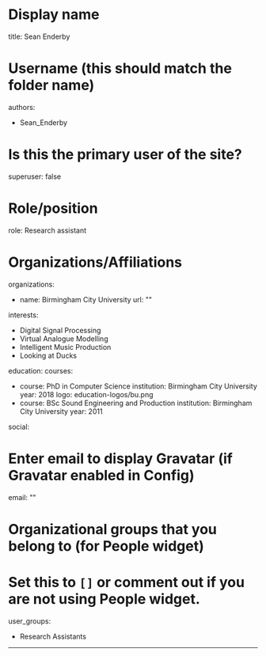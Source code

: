 # Display name
title: Sean Enderby
 
# Username (this should match the folder name)
authors:
- Sean_Enderby
 
# Is this the primary user of the site?
superuser: false

# Role/position
role: Research assistant
 
# Organizations/Affiliations
organizations:
- name: Birmingham City University
  url: ""
 
interests:
- Digital Signal Processing
- Virtual Analogue Modelling
- Intelligent Music Production
- Looking at Ducks
 
education:
  courses:
  - course: PhD in Computer Science
    institution: Birmingham City University
    year: 2018
    logo: education-logos/bu.png
  - course: BSc Sound Engineering and Production
    institution: Birmingham City University
    year: 2011
  
  
social:
  
  # Enter email to display Gravatar (if Gravatar enabled in Config)
email: ""

# Organizational groups that you belong to (for People widget)
#   Set this to `[]` or comment out if you are not using People widget.
user_groups:
- Research Assistants
---
